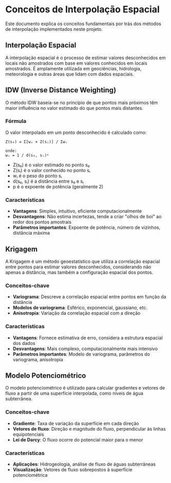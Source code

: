# Conceitos de Interpolação Espacial

Este documento explica os conceitos fundamentais por trás dos métodos de interpolação implementados neste projeto.

## Interpolação Espacial

A interpolação espacial é o processo de estimar valores desconhecidos em locais não amostrados com base em valores conhecidos em locais amostrados. É amplamente utilizada em geociências, hidrologia, meteorologia e outras áreas que lidam com dados espaciais.

## IDW (Inverse Distance Weighting)

O método IDW baseia-se no princípio de que pontos mais próximos têm maior influência no valor estimado do que pontos mais distantes.

### Fórmula

O valor interpolado em um ponto desconhecido é calculado como:

```
Z(s₀) = Σ[wᵢ × Z(sᵢ)] / Σwᵢ

onde:
wᵢ = 1 / d(s₀, sᵢ)ᵖ
```

- Z(s₀) é o valor estimado no ponto s₀
- Z(sᵢ) é o valor conhecido no ponto sᵢ
- wᵢ é o peso do ponto sᵢ
- d(s₀, sᵢ) é a distância entre s₀ e sᵢ
- p é o expoente de potência (geralmente 2)

### Características

- **Vantagens**: Simples, intuitivo, eficiente computacionalmente
- **Desvantagens**: Não estima incertezas, tende a criar "olhos de boi" ao redor dos pontos amostrais
- **Parâmetros importantes**: Expoente de potência, número de vizinhos, distância máxima

## Krigagem

A Krigagem é um método geoestatístico que utiliza a correlação espacial entre pontos para estimar valores desconhecidos, considerando não apenas a distância, mas também a configuração espacial dos pontos.

### Conceitos-chave

- **Variograma**: Descreve a correlação espacial entre pontos em função da distância
- **Modelos de variograma**: Esférico, exponencial, gaussiano, etc.
- **Anisotropia**: Variação da correlação espacial com a direção

### Características

- **Vantagens**: Fornece estimativa de erro, considera a estrutura espacial dos dados
- **Desvantagens**: Mais complexo, computacionalmente mais intensivo
- **Parâmetros importantes**: Modelo de variograma, parâmetros do variograma, anisotropia

## Modelo Potenciométrico

O modelo potenciométrico é utilizado para calcular gradientes e vetores de fluxo a partir de uma superfície interpolada, como níveis de água subterrânea.

### Conceitos-chave

- **Gradiente**: Taxa de variação da superfície em cada direção
- **Vetores de fluxo**: Direção e magnitude do fluxo, perpendicular às linhas equipotenciais
- **Lei de Darcy**: O fluxo ocorre do potencial maior para o menor

### Características

- **Aplicações**: Hidrogeologia, análise de fluxo de águas subterrâneas
- **Visualização**: Vetores de fluxo sobrepostos à superfície potenciométrica
